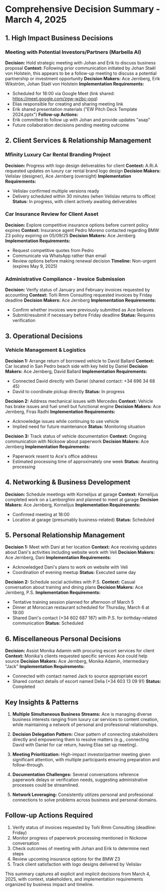# Comprehensive Decision Summary - March 4, 2025

## 1. High Impact Business Decisions

### Meeting with Potential Investors/Partners (Marbella AI)
**Decision:** Hold strategic meeting with Johan and Erik to discuss business proposal
**Context:** Following prior communication initiated by Johan Staël von Holstein, this appears to be a follow-up meeting to discuss a potential partnership or investment opportunity
**Decision Makers:** Ace Jernberg, Erik Wikström, Johan Staël von Holstein
**Implementation Requirements:**
- Scheduled for 18:00 via Google Meet (link shared: https://meet.google.com/zgw-wzbc-ooq)
- Elias responsible for creating and sharing meeting link
- Erik shared presentation materials ("EW Pitch Deck Template 2024.pptx")
**Follow-up Actions:**
- Erik committed to follow up with Johan and provide updates "asap"
- Future collaboration decisions pending meeting outcome

## 2. Client Services & Relationship Management

### Mfinity Luxury Car Rental Branding Project
**Decision:** Progress with logo design deliverables for client
**Context:** A.Ri.A requested updates on luxury car rental brand logo design
**Decision Makers:** Velislav (designer), Ace Jernberg (oversight)
**Implementation Requirements:**
- Velislav confirmed multiple versions ready
- Delivery scheduled within 30 minutes (when Velislav returns to office)
**Status:** In progress, with client actively awaiting deliverables

### Car Insurance Review for Client Asset
**Decision:** Explore competitive insurance options before current policy expires
**Context:** Insurance agent Pedro Moreno contacted regarding BMW Z3 policy expiring on 05/09/25
**Decision Makers:** Ace Jernberg
**Implementation Requirements:**
- Request competitive quotes from Pedro
- Communicate via WhatsApp rather than email
- Review options before making renewal decision
**Timeline:** Non-urgent (expires May 9, 2025)

### Administrative Compliance - Invoice Submission
**Decision:** Verify status of January and February invoices requested by accounting
**Context:** Toñi Rmm Consulting requested invoices by Friday deadline
**Decision Makers:** Ace Jernberg
**Implementation Requirements:** 
- Confirm whether invoices were previously submitted as Ace believes
- Submit/resubmit if necessary before Friday deadline
**Status:** Requires verification

## 3. Operational Decisions

### Vehicle Management & Logistics

**Decision 1:** Arrange return of borrowed vehicle to David Ballard
**Context:** Car located in San Pedro beach side with key held by Daniel
**Decision Makers:** Ace Jernberg, David Ballard
**Implementation Requirements:**
- Connected David directly with Daniel (shared contact: +34 696 34 68 45)
- David to coordinate pickup directly
**Status:** In progress

**Decision 2:** Address mechanical issues with Mercedes
**Context:** Vehicle has brake issues and fuel smell but functional engine
**Decision Makers:** Ace Jernberg, Firas Radhi
**Implementation Requirements:** 
- Acknowledge issues while continuing to use vehicle
- Implied need for future maintenance
**Status:** Monitoring situation

**Decision 3:** Track status of vehicle documentation
**Context:** Ongoing communication with Nickoow about paperwork
**Decision Makers:** Ace Jernberg
**Implementation Requirements:**
- Paperwork resent to Ace's office address
- Estimated processing time of approximately one week
**Status:** Awaiting processing

## 4. Networking & Business Development 

**Decision:** Schedule meetings with Kornelijus at garage
**Context:** Kornelijus completed work on a Lamborghini and planned to meet at garage
**Decision Makers:** Ace Jernberg, Kornelijus
**Implementation Requirements:**
- Confirmed meeting at 18:00
- Location at garage (presumably business-related)
**Status:** Scheduled

## 5. Personal Relationship Management

**Decision 1:** Meet with Dani at her location
**Context:** Ace receiving updates about Dani's activities including website work with Veli
**Decision Makers:** Ace Jernberg, Dani
**Implementation Requirements:**
- Acknowledged Dani's plans to work on website with Veli
- Coordination of evening meetup
**Status:** Executed same day

**Decision 2:** Schedule social activities with P.S.
**Context:** Casual conversation about training and dining plans
**Decision Makers:** Ace Jernberg, P.S.
**Implementation Requirements:**
- Tentative training session planned for afternoon of March 5
- Dinner at Moroccan restaurant scheduled for Thursday, March 6 at 19:00
- Shared Dani's contact (+34 602 687 187) with P.S. for birthday-related communication
**Status:** Scheduled

## 6. Miscellaneous Personal Decisions

**Decision:** Assist Monika Adamin with procuring escort services for client
**Context:** Monika's clients requested specific services Ace could help source
**Decision Makers:** Ace Jernberg, Monika Adamin, intermediary "Jack"
**Implementation Requirements:**
- Connected with contact named Jack to source appropriate escort
- Shared contact details of escort named Delia (+34 603 13 09 91)
**Status:** Completed

## Key Insights & Patterns

1. **Multiple Simultaneous Business Streams:** Ace is managing diverse business interests ranging from luxury car services to content creation, while maintaining a network of personal and professional relationships.

2. **Decision Delegation Pattern:** Clear pattern of connecting stakeholders directly and empowering them to resolve matters (e.g., connecting David with Daniel for car return, having Elias set up meeting).

3. **Meeting Prioritization:** High-impact investor/partner meeting given significant attention, with multiple participants ensuring preparation and follow-through.

4. **Documentation Challenges:** Several conversations reference paperwork delays or verification needs, suggesting administrative processes could be streamlined.

5. **Network Leveraging:** Consistently utilizes personal and professional connections to solve problems across business and personal domains.

## Follow-up Actions Required

1. Verify status of invoices requested by Toñi Rmm Consulting (deadline: Friday)
2. Monitor progress of paperwork processing mentioned in Nickoow conversation
3. Check outcomes of meeting with Johan and Erik to determine next steps
4. Review upcoming insurance options for the BMW Z3
5. Track client satisfaction with logo designs delivered by Velislav

This summary captures all explicit and implicit decisions from March 4, 2025, with context, stakeholders, and implementation requirements organized by business impact and timeline.